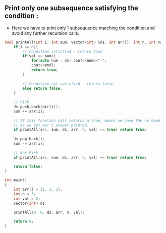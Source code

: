 ## Print only one subsequence satisfying the condition :

- Here we have to print only 1 subsequence matching the condition and avoid any further recursion calls.

```cpp
bool printAll(int i, int sum, vector<int> &ds, int arr[], int n, int val){
    if(i == n){
        // Condition satisfied - return true
        if(val == sum){
            for(auto num : ds) cout<<num<<" ";
            cout<<endl;
            return true;
        }
        
        // Condition not satisfied - return false
        else return false;
    }
    
    // Pick
    ds.push_back(arr[i]);
    sum += arr[i];
    
    // If this function call returns a true, means we have the no need to make further recursion call so return true
    // as we got our 1 answer printed.
    if(printAll(i+1, sum, ds, arr, n, val) == true) return true;
    
    ds.pop_back();
    sum -= arr[i];
    
    // Not Pick
    if(printAll(i+1, sum, ds, arr, n, val) == true) return true;
    
    return false;
}

int main()
{
    int arr[] = {1, 2, 1};
    int n = 3;
    int val = 2;
    vector<int> ds;
    
    printAll(0, 0, ds, arr, n, val);

    return 0;
}
```

